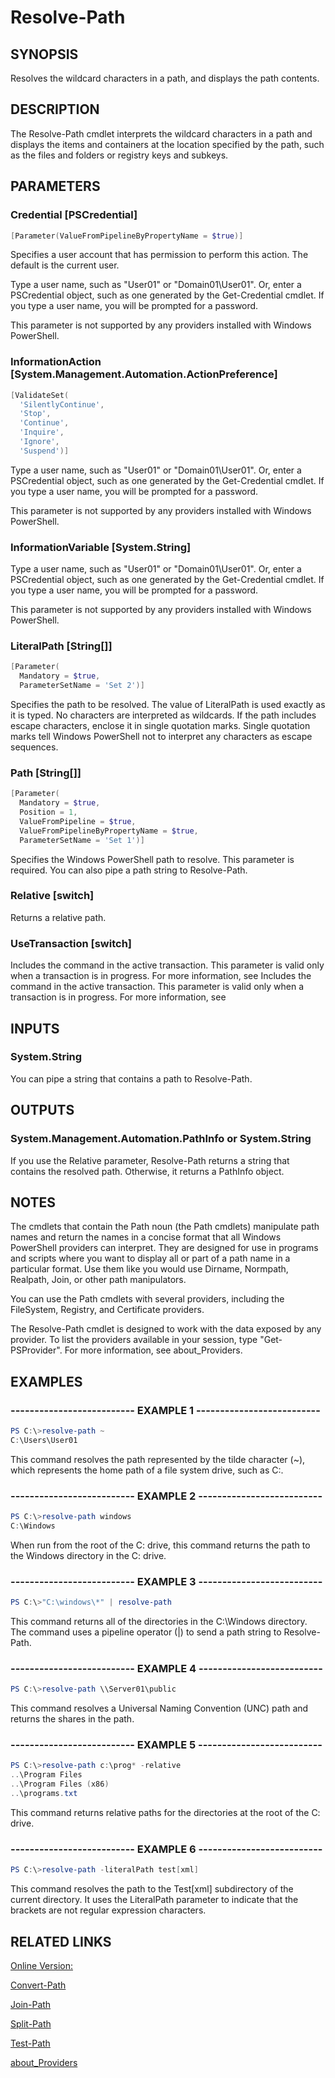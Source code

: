 ﻿# Resolve-Path

## SYNOPSIS
Resolves the wildcard characters in a path, and displays the path contents.

## DESCRIPTION
The Resolve-Path cmdlet interprets the wildcard characters in a path and displays the items and containers at the location specified by the path, such as the files and folders or registry keys and subkeys.

## PARAMETERS

### Credential [PSCredential]

```powershell
[Parameter(ValueFromPipelineByPropertyName = $true)]
```

Specifies a user account that has permission to perform this action.
The default is the current user.

Type a user name, such as "User01" or "Domain01\User01".
Or, enter a PSCredential object, such as one generated by the Get-Credential cmdlet.
If you type a user name, you will be prompted for a password.

This parameter is not supported by any providers installed with Windows PowerShell.


### InformationAction [System.Management.Automation.ActionPreference]

```powershell
[ValidateSet(
  'SilentlyContinue',
  'Stop',
  'Continue',
  'Inquire',
  'Ignore',
  'Suspend')]
```


Type a user name, such as "User01" or "Domain01\User01".
Or, enter a PSCredential object, such as one generated by the Get-Credential cmdlet.
If you type a user name, you will be prompted for a password.

This parameter is not supported by any providers installed with Windows PowerShell.


### InformationVariable [System.String]


Type a user name, such as "User01" or "Domain01\User01".
Or, enter a PSCredential object, such as one generated by the Get-Credential cmdlet.
If you type a user name, you will be prompted for a password.

This parameter is not supported by any providers installed with Windows PowerShell.


### LiteralPath [String[]]

```powershell
[Parameter(
  Mandatory = $true,
  ParameterSetName = 'Set 2')]
```

Specifies the path to be resolved.
The value of LiteralPath is used exactly as it is typed.
No characters are interpreted as wildcards.
If the path includes escape characters, enclose it in single quotation marks.
Single quotation marks tell Windows PowerShell not to interpret any characters as escape sequences.


### Path [String[]]

```powershell
[Parameter(
  Mandatory = $true,
  Position = 1,
  ValueFromPipeline = $true,
  ValueFromPipelineByPropertyName = $true,
  ParameterSetName = 'Set 1')]
```

Specifies the Windows PowerShell path to resolve.
This parameter is required.
You can also pipe a path string to Resolve-Path.


### Relative [switch]

Returns a relative path.


### UseTransaction [switch]

Includes the command in the active transaction.
This parameter is valid only when a transaction is in progress.
For more information, see Includes the command in the active transaction.
This parameter is valid only when a transaction is in progress.
For more information, see



## INPUTS
### System.String

You can pipe a string that contains a path to Resolve-Path.

## OUTPUTS
### System.Management.Automation.PathInfo or System.String

If you use the Relative parameter, Resolve-Path returns a string that contains the resolved path.
Otherwise, it returns a PathInfo object.

## NOTES
The cmdlets that contain the Path noun (the Path cmdlets) manipulate path names and return the names in a concise format that all Windows PowerShell providers can interpret.
They are designed for use in programs and scripts where you want to display all or part of a path name in a particular format.
Use them like you would use Dirname, Normpath, Realpath, Join, or other path manipulators.

You can use the Path cmdlets with several providers, including the FileSystem, Registry, and Certificate providers.

The Resolve-Path cmdlet is designed to work with the data exposed by any provider.
To list the providers available in your session, type "Get-PSProvider".
For more information, see about_Providers.


## EXAMPLES
### -------------------------- EXAMPLE 1 --------------------------

```powershell
PS C:\>resolve-path ~
C:\Users\User01

```
This command resolves the path represented by the tilde character (~), which represents the home path of a file system drive, such as C:.






### -------------------------- EXAMPLE 2 --------------------------

```powershell
PS C:\>resolve-path windows
C:\Windows

```
When run from the root of the C: drive, this command returns the path to the Windows directory in the C: drive.






### -------------------------- EXAMPLE 3 --------------------------

```powershell
PS C:\>"C:\windows\*" | resolve-path

```
This command returns all of the directories in the C:\Windows directory.
The command uses a pipeline operator (|) to send a path string to Resolve-Path.






### -------------------------- EXAMPLE 4 --------------------------

```powershell
PS C:\>resolve-path \\Server01\public

```
This command resolves a Universal Naming Convention (UNC) path and returns the shares in the path.






### -------------------------- EXAMPLE 5 --------------------------

```powershell
PS C:\>resolve-path c:\prog* -relative
..\Program Files
..\Program Files (x86)
..\programs.txt

```
This command returns relative paths for the directories at the root of the C: drive.






### -------------------------- EXAMPLE 6 --------------------------

```powershell
PS C:\>resolve-path -literalPath test[xml]

```
This command resolves the path to the Test[xml] subdirectory of the current directory.
It uses the LiteralPath parameter to indicate that the brackets are not regular expression characters.







## RELATED LINKS

[Online Version:](http://go.microsoft.com/fwlink/p/?linkid=293904)

[Convert-Path]()

[Join-Path]()

[Split-Path]()

[Test-Path]()

[about_Providers]()

